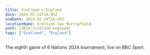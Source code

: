 ```yaml
---
title: Scotland v England
date: 2024-02-24T16:45Z
endDate: 2024-02-24T18:45Z
locationName: Scottish Gas Murrayfield
path: /2024/scotland-england/
tags: ["Scotland", "England"]
---
```


The eighth game of 6 Nations 2024 tournament, live on BBC Sport.
